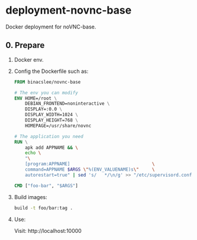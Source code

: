 # deployment-novnc-base
Docker deployment for noVNC-base.

## 0. Prepare

1.  Docker env.

2.  Config the Dockerfile such as:

    ```Dockerfile
    FROM binacslee/novnc-base

    # The env you can modify
    ENV HOME=/root \
        DEBIAN_FRONTEND=noninteractive \
        DISPLAY=:0.0 \
        DISPLAY_WIDTH=1024 \
        DISPLAY_HEIGHT=768 \
        HOMEPAGE=/usr/share/novnc

    # The application you need
    RUN \
        apk add APPNAME && \
        echo \
        "\
        [program:APPNAME]                               \
        command=APPNAME $ARGS \"%(ENV_VALUENAME)s\"     \
        autorestart=true" | sed 's/   */\n/g' >> "/etc/supervisord.conf"

    CMD ["foo-bar", "$ARGS"]
    ```

3.  Build images:

    ```sh
    build -t foo/bar:tag .
    ```

4.  Use:

    Visit: http://localhost:10000
    


